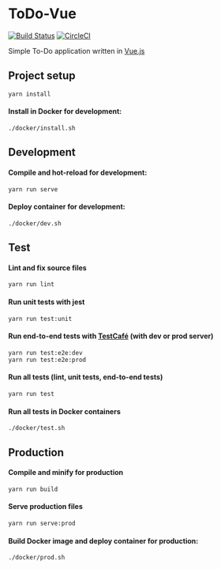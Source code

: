 # ToDo-Vue
[![Build Status](https://travis-ci.org/dtom90/ToDo-Vue.svg?branch=master)](https://travis-ci.org/dtom90/ToDo-Vue)
[![CircleCI](https://circleci.com/gh/dtom90/ToDo-Vue.svg?style=svg)](https://circleci.com/gh/dtom90/ToDo-Vue)

Simple To-Do application written in [Vue.js](https://vuejs.org/)

## Project setup
```
yarn install
```
#### Install in Docker for development:
```
./docker/install.sh
```

## Development
#### Compile and hot-reload for development:
```
yarn run serve
```
#### Deploy container for development:
```
./docker/dev.sh
```

## Test
#### Lint and fix source files
```
yarn run lint
```
#### Run unit tests with jest
```
yarn run test:unit
```
#### Run end-to-end tests with [TestCafé](https://testcafe.devexpress.com/) (with dev or prod server)
```
yarn run test:e2e:dev
yarn run test:e2e:prod
```
#### Run all tests (lint, unit tests, end-to-end tests)
```
yarn run test
```
#### Run all tests in Docker containers
```
./docker/test.sh
```

## Production
#### Compile and minify for production
```
yarn run build
```
#### Serve production files
```
yarn run serve:prod
```
#### Build Docker image and deploy container for production:
```
./docker/prod.sh
```

